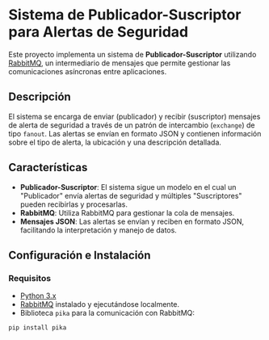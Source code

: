 # Sistema de Publicador-Suscriptor para Alertas de Seguridad

Este proyecto implementa un sistema de **Publicador-Suscriptor** utilizando [RabbitMQ](https://www.rabbitmq.com/), un intermediario de mensajes que permite gestionar las comunicaciones asíncronas entre aplicaciones.

## Descripción

El sistema se encarga de enviar (publicador) y recibir (suscriptor) mensajes de alerta de seguridad a través de un patrón de intercambio (`exchange`) de tipo `fanout`. Las alertas se envían en formato JSON y contienen información sobre el tipo de alerta, la ubicación y una descripción detallada.

## Características

- **Publicador-Suscriptor**: El sistema sigue un modelo en el cual un "Publicador" envía alertas de seguridad y múltiples "Suscriptores" pueden recibirlas y procesarlas.
- **RabbitMQ**: Utiliza RabbitMQ para gestionar la cola de mensajes.
- **Mensajes JSON**: Las alertas se envían y reciben en formato JSON, facilitando la interpretación y manejo de datos.

## Configuración e Instalación

### Requisitos

- [Python 3.x](https://www.python.org/)
- [RabbitMQ](https://www.rabbitmq.com/) instalado y ejecutándose localmente.
- Biblioteca `pika` para la comunicación con RabbitMQ:

```bash
pip install pika

